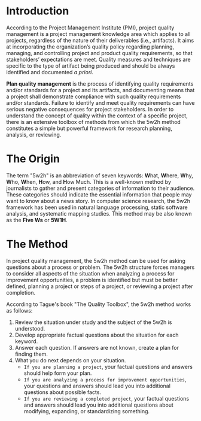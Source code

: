 # Introduction

According to the Project Management Institute (PMI), 
project quality management is a project management knowledge area which applies to all projects, regardless of the nature of their deliverables (i.e., artifacts). 
It aims at incorporating the organization’s quality policy regarding planning, managing, and controlling project and product quality requirements, so that stakeholders’ expectations are meet.
Quality measures and techniques are specific to the type of artifact being produced and should be always identified and documented _a priori_.

**Plan quality management** is the process of identifying quality requirements and/or standards for a project and its artifacts, 
and documenting means that a project shall demonstrate compliance with such quality requirements and/or standards. 
Failure to identify and meet quality requirements can have serious negative consequences for project stakeholders.
In order to understand the concept of quality within the context of a specific project, there is an extensive toolbox of methods 
from which the 5w2h method constitutes a simple but powerful framework for research planning, analysis, or reviewing.

# The Origin

The term "5w2h" is an abbreviation of seven keywords: 
**W**hat, **W**here, **W**hy, **W**ho, **W**hen, **H**ow, and **H**ow Much.
This is a well-known method by journalists to gather and present categories of information to their audience.
These categories should indicate the essential information that people may want to know about a news story.
In computer science research, the 5w2h framework has been used in 
natural language processing, 
static software analysis, and 
systematic mapping studies.
This method may be also known as the **Five Ws** or **5W1H**.

# The Method

In project quality management, the 5w2h method can be used for asking questions about a process or problem. 
The 5w2h structure forces managers to consider all aspects of the situation
when analyzing a process for improvement opportunities,
a problem is identified but must be better defined,
planning a project or steps of a project, or
reviewing a project after completion.

According to Tague's book "The Quality Toolbox", the 5w2h method works as follows: 

1. Review the situation under study and the subject of the 5w2h is understood.
2. Develop appropriate factual questions about the situation for each keyword.
3. Answer each question. If answers are not known, create a plan for finding them.
4. What you do next depends on your situation.
    - `If you are planning a project`, your factual questions and answers should help form your plan.
    - `If you are analyzing a process for improvement opportunities`, your questions and answers should lead you into additional questions about possible facts.
    - `If you are reviewing a completed project`, your factual questions and answers should lead you into additional questions about modifying, expanding, or standardizing something.

